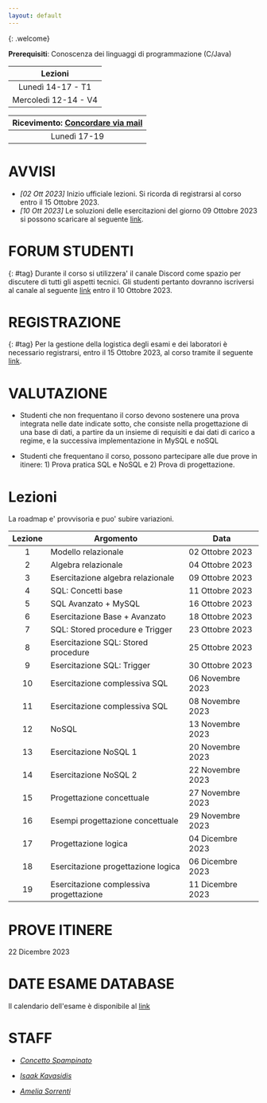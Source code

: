 ```yaml
---
layout: default
---
```

{: .welcome} 


**Prerequisiti**: Conoscenza dei linguaggi di programmazione (C/Java)  

| **Lezioni**     |
| :----------:    |
| Lunedì 14-17  - T1 | 
| Mercoledì 12-14 - V4  | 



| **Ricevimento**: [Concordare via mail](#staff)      |
| :----------:   |
| Lunedì 17-19  | 



# AVVISI

- *[02 Ott 2023]* Inizio ufficiale lezioni. Si ricorda di registrarsi al corso entro il 15 Ottobre 2023.
- *[10 Ott 2023]* Le soluzioni delle esercitazioni del giorno 09 Ottobre 2023 si possono scaricare al seguente [link](https://drive.google.com/file/d/1QGiB_iPOpS9dAH7UdFzTralQlSKM2m97/view?usp=sharing).

# FORUM STUDENTI
{: #tag}
Durante il corso si utilizzera' il canale Discord come spazio per discutere di tutti gli aspetti tecnici. Gli studenti pertanto dovranno iscriversi al canale al seguente [link](https://discord.gg/fGSCvYHpfv) entro il 10 Ottobre 2023.

# REGISTRAZIONE
{: #tag}
Per la gestione della logistica degli esami e dei laboratori è necessario registrarsi, entro il 15 Ottobre 2023, al corso tramite il seguente  [link](https://forms.gle/fchUuCLj5oRhawYk7).

# VALUTAZIONE

- Studenti che non frequentano il corso devono sostenere una prova integrata nelle date indicate sotto, che consiste nella progettazione di una base di dati, a partire da un insieme di requisiti e dai dati di carico a regime, e la successiva implementazione in MySQL e noSQL

- Studenti che frequentano il corso, possono partecipare alle due prove in itinere: 1) Prova pratica SQL e NoSQL e 2) Prova di progettazione.


# Lezioni 
La roadmap e' provvisoria e puo' subire variazioni.

| Lezione    | Argomento          | Data    |
| :-------:| ------------------ | ---------------|
| 1     | Modello relazionale         | 02 Ottobre 2023  |
| 2     | Algebra relazionale   | 04 Ottobre 2023   |
| 3     | Esercitazione algebra relazionale         | 09 Ottobre 2023  |
| 4     | SQL: Concetti base   | 11 Ottobre 2023   |
| 5     | SQL Avanzato + MySQL         | 16 Ottobre 2023  |
| 6     | Esercitazione Base + Avanzato   | 18 Ottobre 2023   |
| 7     | SQL: Stored procedure e Trigger         | 23 Ottobre 2023  |
| 8     | Esercitazione SQL: Stored procedure   | 25 Ottobre 2023   |
| 9     | Esercitazione SQL: Trigger        | 30 Ottobre 2023  |
| 10     | Esercitazione complessiva SQL   | 06 Novembre 2023   |
| 11     | Esercitazione complessiva SQL        | 08 Novembre 2023  |
| 12     | NoSQL   | 13 Novembre 2023   |
| 13     | Esercitazione NoSQL 1        | 20 Novembre 2023  |
| 14     | Esercitazione NoSQL 2   | 22 Novembre 2023  | 
| 15     | Progettazione concettuale       | 27 Novembre 2023  |
| 16     | Esempi progettazione concettuale      | 29 Novembre 2023  |
| 17     | Progettazione logica   | 04 Dicembre 2023   |
| 18     | Esercitazione progettazione logica        | 06 Dicembre 2023  |
| 19     | Esercitazione complessiva progettazione   | 11 Dicembre 2023   |


# PROVE ITINERE 
22 Dicembre 2023   

# DATE ESAME DATABASE
Il calendario dell'esame è disponibile al [link](https://www.dieei.unict.it/sites/default/files/files/CalendarioEsami_L8INF_2022-2023_delibera.pdf)


# STAFF

- *[Concetto Spampinato](mailto:cspampin@dieei.unict.it)*

- *[Isaak Kavasidis](mailto:kavasidis@dieei.unict.it)*

- *[Amelia Sorrenti](mailto:amelia.sorrenti@phd.unict.it)*


[404]: /web-programming-course/fallback
